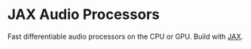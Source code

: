 # JAX Audio Processors

Fast differentiable audio processors on the CPU or GPU. Build with [JAX](https://github.com/google/jax).
